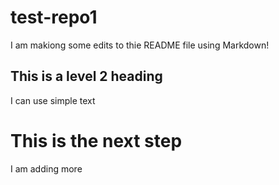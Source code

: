 # test-repo1

I am makiong some edits to thie README file using Markdown!

## This is a level 2 heading

I can use simple text


# This is the next step

I am adding more
